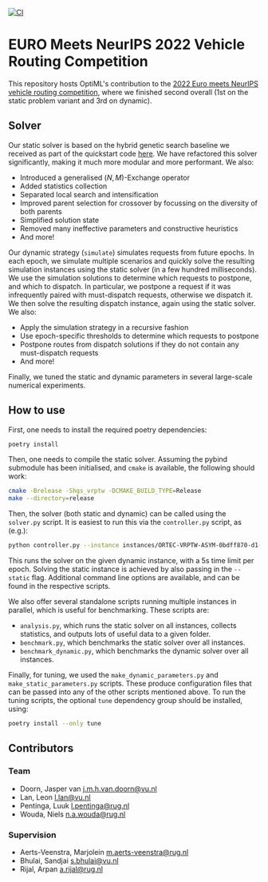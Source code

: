 [![CI](https://github.com/N-Wouda/Euro-NeurIPS-2022/actions/workflows/CI.yml/badge.svg)](https://github.com/N-Wouda/Euro-NeurIPS-2022/actions/workflows/CI.yml)

# EURO Meets NeurIPS 2022 Vehicle Routing Competition

This repository hosts OptiML's contribution to the [2022 Euro meets NeurIPS vehicle routing competition](https://euro-neurips-vrp-2022.challenges.ortec.com/), where we finished second overall (1st on the static problem variant and 3rd on dynamic). 

## Solver

Our static solver is based on the hybrid genetic search baseline we received as part of the quickstart code [here](https://github.com/ortec/euro-neurips-vrp-2022-quickstart).
We have refactored this solver significantly, making it much more modular and more performant.
We also:
- Introduced a generalised $(N, M)$-Exchange operator
- Added statistics collection
- Separated local search and intensification
- Improved parent selection for crossover by focussing on the diversity of both parents
- Simplified solution state
- Removed many ineffective parameters and constructive heuristics
- And more!

Our dynamic strategy (`simulate`) simulates requests from future epochs.
In each epoch, we simulate multiple scenarios and quickly solve the resulting simulation instances using the static solver (in a few hundred milliseconds).
We use the simulation solutions to determine which requests to postpone, and which to dispatch. 
In particular, we postpone a request if it was infrequently paired with must-dispatch requests, otherwise we dispatch it.
We then solve the resulting dispatch instance, again using the static solver. 
We also:
- Apply the simulation strategy in a recursive fashion
- Use epoch-specific thresholds to determine which requests to postpone
- Postpone routes from dispatch solutions if they do not contain any must-dispatch requests
- And more!

Finally, we tuned the static and dynamic parameters in several large-scale numerical experiments.

## How to use

First, one needs to install the required poetry dependencies:
```bash
poetry install
```
Then, one needs to compile the static solver.
Assuming the pybind submodule has been initialised, and `cmake` is available, the following should work:
```bash
cmake -Brelease -Shgs_vrptw -DCMAKE_BUILD_TYPE=Release
make --directory=release
```
Then, the solver (both static and dynamic) can be called using the `solver.py` script.
It is easiest to run this via the `controller.py` script, as (e.g.):
```bash
python controller.py --instance instances/ORTEC-VRPTW-ASYM-0bdff870-d1-n458-k35.txt --epoch_tlim 5 -- python solver.py
```
This runs the solver on the given dynamic instance, with a 5s time limit per epoch.
Solving the static instance is achieved by also passing in the `--static` flag.
Additional command line options are available, and can be found in the respective scripts.

We also offer several standalone scripts running multiple instances in parallel, which is useful for benchmarking.
These scripts are:
- `analysis.py`, which runs the static solver on all instances, collects statistics, and outputs lots of useful data to a given folder.
- `benchmark.py`, which benchmarks the static solver over all instances.
- `benchmark_dynamic.py`, which benchmarks the dynamic solver over all instances.

Finally, for tuning, we used the `make_dynamic_parameters.py` and `make_static_parameters.py` scripts.
These produce configuration files that can be passed into any of the other scripts mentioned above.
To run the tuning scripts, the optional `tune` dependency group should be installed, using:
```bash
poetry install --only tune
```


## Contributors

### Team
- Doorn, Jasper van <j.m.h.van.doorn@vu.nl>
- Lan, Leon <l.lan@vu.nl>
- Pentinga, Luuk <l.pentinga@rug.nl>
- Wouda, Niels <n.a.wouda@rug.nl>

### Supervision
- Aerts-Veenstra, Marjolein <m.aerts-veenstra@rug.nl>
- Bhulai, Sandjai <s.bhulai@vu.nl>
- Rijal, Arpan <a.rijal@rug.nl>
